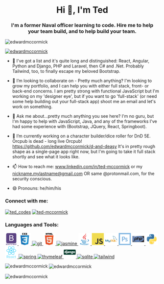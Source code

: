 <h1 align="center">Hi 👋, I'm Ted</h1>
<h3 align="center">I'm a former Naval officer learning to code. Hire me to help your team build, and to help build your team.</h3>

<p align="left"> <img src="https://komarev.com/ghpvc/?username=edwardmccormick&label=Profile%20views&color=0e75b6&style=flat" alt="edwardmccormick" /> </p>

<p align="left"> <a href="https://github.com/ryo-ma/github-profile-trophy"><img src="https://github-profile-trophy.vercel.app/?username=edwardmccormick" alt="edwardmccormick" /></a> </p>


- 🌱 I've got a list and it's quite long and distinguished: React, Angular, Python and Django, PHP and Laravel, then C# and .Net. Probably Tailwind, too, to finally escape my beloved Bootstrap.

- 👯 I’m looking to collaborate on - Pretty much anything? I'm looking to grow my portfolio, and I can help you with either full stack, front- or back-end concerns. I am pretty strong with functional JavaScript but I'm working on my 'designer eye', but if you want to go 'full-stack' (or need some help building out your full-stack app) shoot me an email and let's work on something.

- 💬 Ask me about...pretty much anything you see here? I'm no guru, but I'm happy to help with JavaScript, Java, and any of the frameworks I've had some experience with (Bootstrap, JQuery, React, Springboot).

- 🔭 I’m currently working on a character builder/dice roller for DnD 5E. Orcpub is dead - long live Orcpub! https://github.com/edwardmccormick/d-and-deasy It's in pretty rough shape as a single-page app right now, but I'm going to take it full stack shortly and see what it looks like.

- 📫 How to reach me: www.linkedin.com/in/ted-mccormick or my nickname.mylastname@gmail.com OR same @protonmail.com, for the security conscious.

- 😄 Pronouns: he/him/his

<h3 align="left">Connect with me:</h3>
<p align="left">
<a href="https://twitter.com/ted_codes" target="blank"><img align="center" src="https://cdn.jsdelivr.net/npm/simple-icons@3.0.1/icons/twitter.svg" alt="ted_codes" height="30" width="40" /></a>
<a href="https://linkedin.com/in/ted-mccormick" target="blank"><img align="center" src="https://cdn.jsdelivr.net/npm/simple-icons@3.0.1/icons/linkedin.svg" alt="ted-mccormick" height="30" width="40" /></a>
</p>

<h3 align="left">Languages and Tools:</h3>
<p align="left"> 
<a href="https://getbootstrap.com" target="_blank"> <img src="https://raw.githubusercontent.com/devicons/devicon/master/icons/bootstrap/bootstrap-plain-wordmark.svg" alt="bootstrap" width="40" height="40"/> </a> 
<a href="https://www.w3schools.com/css/" target="_blank"> <img src="https://raw.githubusercontent.com/devicons/devicon/master/icons/css3/css3-original-wordmark.svg" alt="css3" width="40" height="40"/> </a> 
  <a href="https://git-scm.com/" target="_blank"> <img src="https://www.vectorlogo.zone/logos/git-scm/git-scm-icon.svg" alt="git" width="40" height="40"/> </a> 
  <a href="https://www.w3.org/html/" target="_blank"> <img src="https://raw.githubusercontent.com/devicons/devicon/master/icons/html5/html5-original-wordmark.svg" alt="html5" width="40" height="40"/> </a> 
  <a href="https://jasmine.github.io/" target="_blank"> <img src="https://www.vectorlogo.zone/logos/jasmine/jasmine-icon.svg" alt="jasmine" width="40" height="40"/> </a> 
  <a href="https://www.java.com" target="_blank"> <img src="https://raw.githubusercontent.com/devicons/devicon/master/icons/java/java-original.svg" alt="java" width="40" height="40"/> </a> 
  <a href="https://developer.mozilla.org/en-US/docs/Web/JavaScript" target="_blank"> <img src="https://raw.githubusercontent.com/devicons/devicon/master/icons/javascript/javascript-original.svg" alt="javascript" width="40" height="40"/> </a> 
  <a href="https://www.mysql.com/" target="_blank"> <img src="https://raw.githubusercontent.com/devicons/devicon/master/icons/mysql/mysql-original-wordmark.svg" alt="mysql" width="40" height="40"/> </a> 
  <a href="https://www.photoshop.com/en" target="_blank"> <img src="https://raw.githubusercontent.com/devicons/devicon/master/icons/photoshop/photoshop-line.svg" alt="photoshop" width="40" height="40"/> </a> 
  <a href="https://www.php.net" target="_blank"> <img src="https://raw.githubusercontent.com/devicons/devicon/master/icons/php/php-original.svg" alt="php" width="40" height="40"/> </a> 
  <a href="https://www.python.org" target="_blank"> <img src="https://raw.githubusercontent.com/devicons/devicon/master/icons/python/python-original.svg" alt="python" width="40" height="40"/> </a> 
  <a href="https://reactjs.org/" target="_blank"> <img src="https://raw.githubusercontent.com/devicons/devicon/master/icons/react/react-original-wordmark.svg" alt="react" width="40" height="40"/> </a> 
  <a href="https://spring.io/" target="_blank"> <img src="https://www.vectorlogo.zone/logos/springio/springio-icon.svg" alt="spring" width="40" height="40"/> </a> 
  <a href="https://www.thymeleaf.org/" target="_blank"> <img src="https://www.thymeleaf.org/doc/images/thymeleaf.png" alt="thymeleaf" width="40" height ="40"/> </a>
  <a href="https://www.djangoproject.com/" target="_blank"> <img src="https://raw.githubusercontent.com/devicons/devicon/master/icons/django/django-original.svg" alt="django" width="40" height="40"/> </a> 
  <a href="https://www.sqlite.org/" target="_blank"> <img src="https://www.vectorlogo.zone/logos/sqlite/sqlite-icon.svg" alt="sqlite" width="40" height="40"/> </a> 
  <a href="https://tailwindcss.com/" target="_blank"> <img src="https://www.vectorlogo.zone/logos/tailwindcss/tailwindcss-icon.svg" alt="tailwind" width="40" height="40"/> </a> </p>

<p><img align="left" src="https://github-readme-stats.vercel.app/api/top-langs?username=edwardmccormick&show_icons=true&locale=en&layout=compact" alt="edwardmccormick" /></p>

<p>&nbsp;<img align="center" src="https://github-readme-stats.vercel.app/api?username=edwardmccormick&show_icons=true&locale=en" alt="edwardmccormick" /></p>

<p><img align="center" src="https://github-readme-streak-stats.herokuapp.com/?user=edwardmccormick&" alt="edwardmccormick" /></p>


<!--
**edwardmccormick/edwardmccormick** is a ✨ _special_ ✨ repository because its `README.md` (this file) appears on your GitHub profile.

Here are some ideas to get you started:

- 🔭 I’m currently working on ...
- 🌱 I’m currently learning ...
- 👯 I’m looking to collaborate on ...
- 🤔 I’m looking for help with ...
- 💬 Ask me about ...
- 📫 How to reach me: ...
- 😄 Pronouns: ...
- ⚡ Fun fact: ...
-->
